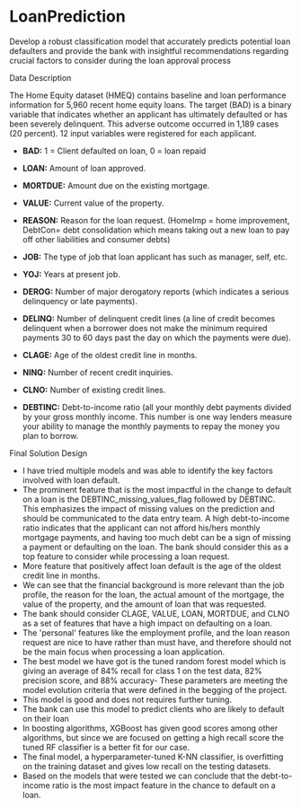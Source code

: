# LoanPrediction
Develop a robust classification model that accurately predicts potential loan defaulters and provide the bank with insightful recommendations regarding crucial factors to consider during the loan approval process

Data Description

The Home Equity dataset (HMEQ) contains baseline and loan performance information for 5,960 recent home equity loans. The target (BAD) is a binary variable that indicates whether an applicant has ultimately defaulted or has been severely delinquent. This adverse outcome occurred in 1,189 cases (20 percent). 12 input variables were registered for each applicant.


* **BAD:** 1 = Client defaulted on loan, 0 = loan repaid

* **LOAN:** Amount of loan approved.

* **MORTDUE:** Amount due on the existing mortgage.

* **VALUE:** Current value of the property. 

* **REASON:** Reason for the loan request. (HomeImp = home improvement, DebtCon= debt consolidation which means taking out a new loan to pay off other liabilities and consumer debts) 

* **JOB:** The type of job that loan applicant has such as manager, self, etc.

* **YOJ:** Years at present job.

* **DEROG:** Number of major derogatory reports (which indicates a serious delinquency or late payments). 

* **DELINQ:** Number of delinquent credit lines (a line of credit becomes delinquent when a borrower does not make the minimum required payments 30 to 60 days past the day on which the payments were due). 

* **CLAGE:** Age of the oldest credit line in months. 

* **NINQ:** Number of recent credit inquiries. 

* **CLNO:** Number of existing credit lines.

* **DEBTINC:** Debt-to-income ratio (all your monthly debt payments divided by your gross monthly income. This number is one way lenders measure your ability to manage the monthly payments to repay the money you plan to borrow.


Final Solution Design

- I have tried multiple models and was able to identify the key factors involved with loan default.
- The prominent feature that is the most impactful in the change to default on a loan is the DEBTINC_missing_values_flag followed by DEBTINC. This emphasizes the impact of missing values on the prediction and should be communicated to the data entry team. A high debt-to-income ratio indicates that the applicant can not afford his/hers monthly mortgage payments, and having too much debt can be a sign of missing a payment or defaulting on the loan. The bank should consider this as a top feature to consider while processing a loan request.
- More feature that positively affect loan default is the age of the oldest credit line in months.
- We can see that the financial background is more relevant than the job profile, the reason for the loan, the actual amount of the mortgage, the value of the property, and the amount of loan that was requested. 
- The bank should consider CLAGE, VALUE, LOAN, MORTDUE, and CLNO as a set of features that have a high impact on defaulting on a loan.
- The 'personal' features like the employment profile, and the loan reason request are nice to have rather than must have, and therefore should not be the main focus when processing a loan application.
- The best model we have got is the tuned random forest model which is giving an average of 84% recall for class 1 on the test data, 82% precision score, and 88% accuracy- These parameters are meeting the model evolution criteria that were defined in the begging of the project. 
- This model is good and does not requires further tuning.
- The bank can use this model to predict clients who are likely to default on their loan 
- In boosting algorithms, XGBoost has given good scores among other algorithms, but since we are focused on getting a high recall score the tuned RF classifier is a better fit for our case. 
- The final model, a hyperparameter-tuned K-NN classifier, is overfitting on the training dataset and gives low recall on the testing datasets. 
- Based on the models that were tested we can conclude that the debt-to-income ratio is the most impact feature in the chance to default on a loan. 
